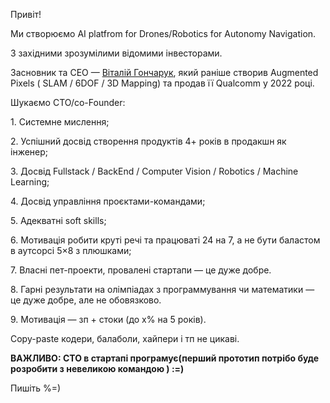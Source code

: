 Привіт!

Ми створюємо AI platfrom for Drones/Robotics for Autonomy Navigation.

З західними зрозумілими відомими інвесторами.

Засновник та СЕО — [Віталій
Гончарук](https://en.wikipedia.org/wiki/Vitaliy_Goncharuk), який раніше
створив Augmented Pixels ( SLAM / 6DOF / 3D Mapping) та продав її Qualcomm у
2022 році.

Шукаємо СТО/co-Founder:

1\. Системне мислення;

2\. Успішний досвід створення продуктів 4+ років в продакшн як інженер;

3\. Досвід Fullstack / BackEnd / Computer Vision / Robotics / Machine
Learning;

4\. Досвід управління проєктами-командами;

5\. Адекватні soft skills;

6\. Мотивація робити круті речі та працюваті 24 на 7, а не бути баластом в
аутсорсі 5×8 з плюшками;

7\. Власні пет-проекти, провалені стартапи — це дуже добре.

8\. Гарні результати на олімпіадах з программування чи математики — це дуже
добре, але не обовязково.

9\. Мотивація — зп + стоки (до x% на 5 років).

Copy-paste кодери, балаболи, хайпери і тп не цикаві.

**ВАЖЛИВО: СТО в стартапі програмує(перший прототип потрібо буде розробити з
невеликою командою ) :=)**

Пишіть %=)